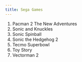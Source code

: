 ```yaml
---
title: Sega Games
---
```


<ol>
<li>Pacman 2 The New Adventures</li>
<li>Sonic and Knuckles</li>
<li>Sonic Spinball</li>
<li>Sonic the Hedgehog 2</li>
<li>Tecmo Superbowl</li>
<li>Toy Story</li>
<li>Vectorman 2</li>
</ol>